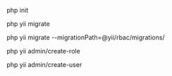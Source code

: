 php init

php yii migrate

php yii migrate --migrationPath=@yii/rbac/migrations/

php yii admin/create-role

php yii admin/create-user